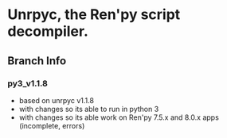 # Unrpyc, the Ren'py script decompiler.
## Branch Info
### py3_v1.1.8
- based on unrpyc v1.1.8
- with changes so its able to run in python 3
- with changes so its able work on Ren'py 7.5.x and 8.0.x apps (incomplete, errors)
